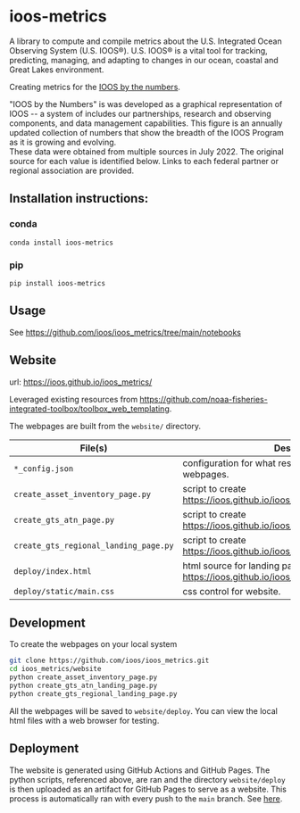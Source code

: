 # ioos-metrics

A library to compute and compile metrics about the U.S. Integrated Ocean Observing System (U.S. IOOS®). U.S. IOOS® is a vital tool for tracking, predicting, managing, and adapting to changes in our ocean, coastal and Great Lakes environment.  

Creating metrics for the [IOOS by the numbers](https://ioos.noaa.gov/about/ioos-by-the-numbers/).

"IOOS by the Numbers" is was developed as a graphical representation of IOOS  -- a system of includes our partnerships, research and observing components, and data management capabilities. 
This figure is an annually updated collection of numbers that show the breadth of the IOOS Program as it is growing and evolving.  
These data were obtained from multiple sources in July 2022. The original source for each value is identified below. 
Links to each federal partner or regional association are provided. 

## Installation instructions:

### conda
```
conda install ioos-metrics
```

### pip
```
pip install ioos-metrics
```

## Usage

See <https://github.com/ioos/ioos_metrics/tree/main/notebooks>

## Website

url: <https://ioos.github.io/ioos_metrics/>

Leveraged existing resources from <https://github.com/noaa-fisheries-integrated-toolbox/toolbox_web_templating>.

The webpages are built from the `website/` directory.

| File(s)                               | Description
|---------------------------------------|---------------------------------------------------------------
| `*_config.json`                       | configuration for what resources to present on the webpages.
| `create_asset_inventory_page.py`      | script to create https://ioos.github.io/ioos_metrics/asset_inventory.html
| `create_gts_atn_page.py`              | script to create https://ioos.github.io/ioos_metrics/gts_atn.html
| `create_gts_regional_landing_page.py` | script to create https://ioos.github.io/ioos_metrics/gts_regional.html
| `deploy/index.html`                   | html source for landing page https://ioos.github.io/ioos_metrics/index.html
| `deploy/static/main.css`              | css control for website.

## Development

To create the webpages on your local system
```bash
git clone https://github.com/ioos/ioos_metrics.git
cd ioos_metrics/website
python create_asset_inventory_page.py
python create_gts_atn_landing_page.py
python create_gts_regional_landing_page.py
```

All the webpages will be saved to `website/deploy`. You can view the local html files with a web browser for testing.

## Deployment

The website is generated using GitHub Actions and GitHub Pages. The python scripts, referenced above, are ran and the
directory `website/deploy` is then uploaded as an artifact for GitHub Pages to serve as a website.
This process is automatically ran with every push to the `main` branch. See [here](https://github.com/ioos/ioos_metrics/blob/main/.github/workflows/website_create_and_deploy.yml).
